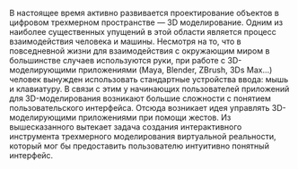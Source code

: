 В настоящее время активно развивается проектирование объектов в цифровом трехмерном пространстве — 3D моделирование. Одним из наиболее существенных упущений в этой области является процесс взаимодействия человека и машины. Несмотря на то, что в повседневной жизни для взаимодействия с окружающим миром в большинстве случаев используются руки, при работе с 3D-моделирующими приложениями (Maya, Blender, ZBrush, 3Ds Max...) человек вынужден использовать стандартные устройства ввода: мышь и клавиатуру. В связи с этим у начинающих пользователей приложений для 3D-моделирования возникают большие сложности с понятием пользовательского интерфейса. Отсюда возникает идея управлять  3D-моделирующими приложениями при помощи жестов.
Из вышесказанного вытекает задача создания интерактивного инструмента трехмерного моделирования виртуальной реальности, который мог бы предоставить пользователю интуитивно понятный интерфейс. 

